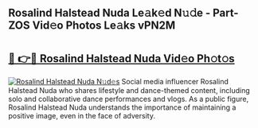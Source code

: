 ## Rosalind Halstead Nuda Le𝚊k𝚎d N𝚞𝚍e - Part-ZOS Vid𝚎o Photos Le𝚊ks vPN2M

# <h2><a href="http://fbbxm0.evod.top/?m=Rosalind+Halstead+Nuda">🔗 👉🔴 Rosalind Halstead Nuda Vid𝚎o Ph𝚘t𝚘s</a></h2>

[![Rosalind Halstead Nuda N𝚞d𝚎s](https://i.imgur.com/8V9OHl7.gif)](http://fbbxm0.evod.top/?m=Rosalind+Halstead+Nuda)
Social media influencer Rosalind Halstead Nuda who shares lifestyle and dance-themed content, including solo and collaborative dance performances and vlogs. As a public figure, Rosalind Halstead Nuda understands the importance of maintaining a positive image, even in the face of adversity. 
